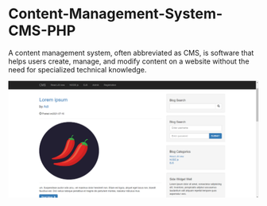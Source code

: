 # Content-Management-System-CMS-PHP
A content management system, often abbreviated as CMS, is software that helps users create, manage, and modify content on a website without the need for specialized technical knowledge.


![img](https://github.com/adimishrax7x/Content-Management-System-CMS-PHP/blob/main/README-imgs/Screenshot%20(673).png)
